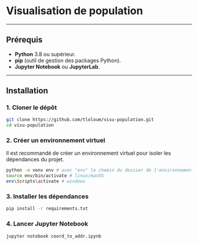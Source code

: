 # Visualisation de population

---

## Prérequis

- **Python** 3.8 ou supérieur.
- **pip** (outil de gestion des packages Python).
- **Jupyter Notebook** ou **JupyterLab**.

---

## Installation

### 1. Cloner le dépôt

```bash
git clone https://github.com/tloloum/visu-population.git
cd visu-population
```

### 2. Créer un environnement virtuel

Il est recommandé de créer un environnement virtuel pour isoler les dépendances du projet.
```bash
python -m venv env # avec "env" le chemin du dossier de l'environnement virtuel
source env/bin/activate # linux/macOS
env\Scripts\activate # windows
```

### 3. Installer les dépendances

```bash
pip install -r requirements.txt
```

### 4. Lancer Jupyter Notebook

```bash 
jupyter notebook coord_to_addr.ipynb
```

